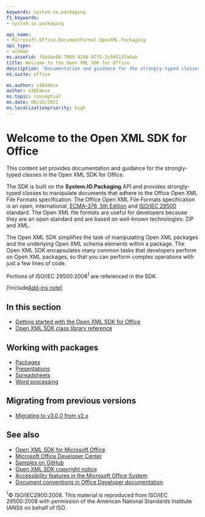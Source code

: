 ```yaml
---
keywords: system.io.packaging
f1_keywords:
- system.io.packaging

api_name:
- Microsoft.Office.DocumentFormat.OpenXML.Packaging
api_type:
- schema
ms.assetid: f6a9ae68-7989-4208-97f5-3c945137a0ab
title: Welcome to the Open XML SDK for Office
description: 'Documentation and guidance for the strongly-typed classes in the Open XML SDK for Office.'
ms.suite: office

ms.author: o365devx
author: o365devx
ms.topic: conceptual
ms.date: 06/28/2021
ms.localizationpriority: high
---
```


# Welcome to the Open XML SDK for Office

This content set provides documentation and guidance for the
strongly-typed classes in the Open XML SDK for Office.

The SDK is built on the **System.IO.Packaging**
API and provides strongly-typed classes to manipulate documents that
adhere to the Office Open XML File Formats specification. The Office
Open XML File Formats specification is an open, international,
[ECMA-376, 5th Edition](https://www.ecma-international.org/publications-and-standards/standards/ecma-376/)
and [ISO/IEC 29500](https://www.iso.org/iso/iso_catalogue/catalogue_tc/catalogue_detail.htm?csnumber=51463)
standard. The Open XML file formats are useful for developers because
they are an open standard and are based on well-known technologies: ZIP
and XML.

The Open XML SDK simplifies the task of manipulating Open XML
packages and the underlying Open XML schema elements within a package.
The Open XML SDK encapsulates many common tasks that developers
perform on Open XML packages, so that you can perform complex operations
with just a few lines of code.

Portions of ISO/IEC 29500:2008<sup>1</sup> are referenced in the SDK.

[!include[Add-ins note](./includes/addinsnote.md)]

## In this section

- [Getting started with the Open XML SDK for Office](getting-started.md)
- [Open XML SDK class library reference](/office/open-xml/open-xml-sdk)  

## Working with packages

- [Packages](general/overview.md)
- [Presentations](presentation/overview.md)
- [Spreadsheets](spreadsheet/overview.md)
- [Word processing](word/overview.md)

## Migrating from previous versions

- [Migrating to v3.0.0 from v2.x](migration/migrate-v2-to-v3.md)

## See also

- [Open XML SDK for Microsoft Office](https://www.nuget.org/packages/DocumentFormat.OpenXml)
- [Microsoft Office Developer Center](https://developer.microsoft.com/office/docs)
- [Samples on GitHub](https://github.com/OfficeDev)
- [Open XML SDK copyright notice](https://learn.microsoft.com/previous-versions/office/bb509417(v=office.15))
- [Accessibility features in the Microsoft Office System](https://www.microsoft.com/accessibility/)
- [Document conventions in Office Developer documentation](https://learn.microsoft.com/previous-versions/office/dn602610(v=office.15))

<sup>1</sup>© ISO/IEC2900:2008. This material is reproduced from ISO/IEC 29500:2008 with permission of the American National Standards Institute (ANSI) on behalf of ISO.
